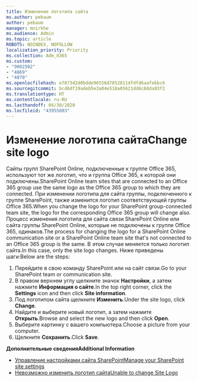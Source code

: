 ```yaml
---
title: Изменение логотипа сайта
ms.author: pebaum
author: pebaum
manager: mnirkhe
ms.audience: Admin
ms.topic: article
ROBOTS: NOINDEX, NOFOLLOW
localization_priority: Priority
ms.collection: Adm_O365
ms.custom:
- "9002502"
- "4869"
- "4870"
ms.openlocfilehash: e7873d2d0bdde96556d7852811dfdfd6aafebbc6
ms.sourcegitcommit: bcd6df19adeb5e3a04e518a05621dd6c68da93f2
ms.translationtype: HT
ms.contentlocale: ru-RU
ms.lasthandoff: 04/30/2020
ms.locfileid: "43955803"
---
```

# <a name="change-site-logo"></a><span data-ttu-id="e121f-102">Изменение логотипа сайта</span><span class="sxs-lookup"><span data-stu-id="e121f-102">Change site logo</span></span>

<span data-ttu-id="e121f-103">Сайты групп SharePoint Online, подключенные к группе Office 365, используют тот же логотип, что и группа Office 365, к которой они подключены.</span><span class="sxs-lookup"><span data-stu-id="e121f-103">SharePoint Online team sites that are connected to an Office 365 group use the same logo as the Office 365 group to which they are connected.</span></span> <span data-ttu-id="e121f-104">При изменении логотипа для сайта группы, подключенного к группе SharePoint, также изменится логотип соответствующей группы Office 365.</span><span class="sxs-lookup"><span data-stu-id="e121f-104">When you change the logo for your SharePoint group-connected team site, the logo for the corresponding Office 365 group will change also.</span></span> <span data-ttu-id="e121f-105">Процесс изменения логотипа для сайта связи SharePoint Online или сайта группы SharePoint Online, которые не подключены к группе Office 365, одинаков.</span><span class="sxs-lookup"><span data-stu-id="e121f-105">The process for changing the logo for a SharePoint Online communication site or a SharePoint Online team site that's not connected to an Office 365 group is the same.</span></span> <span data-ttu-id="e121f-106">В этом случае меняется только логотип сайта.</span><span class="sxs-lookup"><span data-stu-id="e121f-106">In this case, only the site logo changes.</span></span> <span data-ttu-id="e121f-107">Ниже приведены шаги:</span><span class="sxs-lookup"><span data-stu-id="e121f-107">Below are the steps:</span></span>

1. <span data-ttu-id="e121f-108">Перейдите в свою команду SharePoint или на сайт связи.</span><span class="sxs-lookup"><span data-stu-id="e121f-108">Go to your SharePoint team or communication site.</span></span>
2. <span data-ttu-id="e121f-109">В правом верхнем углу щелкните значок **Настройки**, а затем нажмите **Информация о сайте**.</span><span class="sxs-lookup"><span data-stu-id="e121f-109">In the top right corner, click the **Settings** icon and then click **Site information**.</span></span>
3. <span data-ttu-id="e121f-110">Под логотипом сайта щелкните **Изменить**.</span><span class="sxs-lookup"><span data-stu-id="e121f-110">Under the site logo, click **Change**.</span></span>
4. <span data-ttu-id="e121f-111">Найдите и выберите новый логотип, а затем нажмите **Открыть**.</span><span class="sxs-lookup"><span data-stu-id="e121f-111">Browse and select the new logo and then click **Open**.</span></span>
5. <span data-ttu-id="e121f-112">Выберите картинку с вашего компьютера.</span><span class="sxs-lookup"><span data-stu-id="e121f-112">Choose a picture from your computer.</span></span>
6. <span data-ttu-id="e121f-113">Щелкните **Сохранить**.</span><span class="sxs-lookup"><span data-stu-id="e121f-113">Click **Save**.</span></span>

<span data-ttu-id="e121f-114">**Дополнительные сведения**</span><span class="sxs-lookup"><span data-stu-id="e121f-114">**Additional Information**</span></span>

- [<span data-ttu-id="e121f-115">Управление настройками сайта SharePoint</span><span class="sxs-lookup"><span data-stu-id="e121f-115">Manage your SharePoint site settings</span></span>](https://support.office.com/article/manage-your-sharepoint-site-settings-8376034d-d0c7-446e-9178-6ab51c58df42)
- [<span data-ttu-id="e121f-116">Невозможно изменить логотип сайта</span><span class="sxs-lookup"><span data-stu-id="e121f-116">Unable to change Site Logo</span></span>](https://docs.microsoft.com/sharepoint/troubleshoot/sites/error-when-changing-o365-site-logo)
